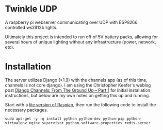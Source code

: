 # Twinkle UDP

A raspberry pi webserver communicating over UDP with ESP8266 controlled ws2812b lights. 

Ultimately this project is intended to run off of 5V battery packs, allowing for several hours of unique lighting without any infrastructure (power, network, etc).

# Installation

The server utilizes Django (>1.9) with the channels app (as of this time, channels is not core django). I am using the Christopher Keefer's weblog post [Django Channels: From The Ground Up – Part 1](http://artandlogic.com/2016/06/django-channels-ground-part-1/) for initial installation instructions, but below are my own notes on getting this up and running.

Start with a [lite version of Raspian](https://www.raspberrypi.org/downloads/raspbian/), then run the following code to install the necessary packages.

```
sudo apt-get -y -q install python python-dev python-pip python-virtualenv nginx supervisor python-software-properties redis-server
```


